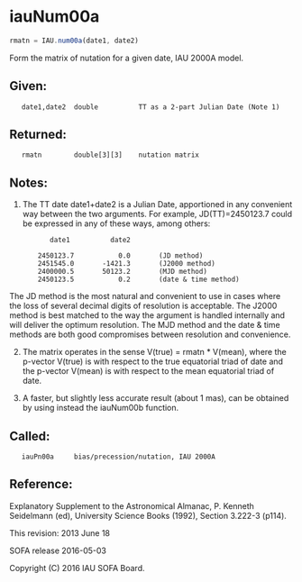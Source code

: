# iauNum00a

```js
rmatn = IAU.num00a(date1, date2)
```

Form the matrix of nutation for a given date, IAU 2000A model.

## Given:
```
   date1,date2  double          TT as a 2-part Julian Date (Note 1)
```

## Returned:
```
   rmatn        double[3][3]    nutation matrix
```

## Notes:

1) The TT date date1+date2 is a Julian Date, apportioned in any
   convenient way between the two arguments.  For example,
   JD(TT)=2450123.7 could be expressed in any of these ways,
   among others:

```
          date1          date2

       2450123.7           0.0       (JD method)
       2451545.0       -1421.3       (J2000 method)
       2400000.5       50123.2       (MJD method)
       2450123.5           0.2       (date & time method)
```

   The JD method is the most natural and convenient to use in
   cases where the loss of several decimal digits of resolution
   is acceptable.  The J2000 method is best matched to the way
   the argument is handled internally and will deliver the
   optimum resolution.  The MJD method and the date & time methods
   are both good compromises between resolution and convenience.

2) The matrix operates in the sense V(true) = rmatn * V(mean), where
   the p-vector V(true) is with respect to the true equatorial triad
   of date and the p-vector V(mean) is with respect to the mean
   equatorial triad of date.

3) A faster, but slightly less accurate result (about 1 mas), can be
   obtained by using instead the iauNum00b function.

## Called:
```
   iauPn00a     bias/precession/nutation, IAU 2000A
```

## Reference:

   Explanatory Supplement to the Astronomical Almanac,
   P. Kenneth Seidelmann (ed), University Science Books (1992),
   Section 3.222-3 (p114).

This revision:  2013 June 18

SOFA release 2016-05-03

Copyright (C) 2016 IAU SOFA Board.